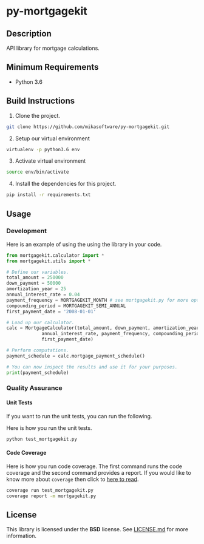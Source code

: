# py-mortgagekit
## Description
API library for mortgage calculations.

## Minimum Requirements
* Python 3.6

## Build Instructions
1. Clone the project.

  ```bash
  git clone https://github.com/mikasoftware/py-mortgagekit.git
  ```

2. Setup our virtual environment

  ```bash
  virtualenv -p python3.6 env
  ```

3. Activate virtual environment

  ```bash
  source env/bin/activate
  ```

4. Install the dependencies for this project.

  ```bash
  pip install -r requirements.txt
  ```

## Usage
### Development
Here is an example of using the using the library in your code.

  ```python
  from mortgagekit.calculator import *
  from mortgagekit.utils import *

  # Define our variables.
  total_amount = 250000
  down_payment = 50000
  amortization_year = 25
  annual_interest_rate = 0.04
  payment_frequency = MORTGAGEKIT_MONTH # see mortgagekit.py for more options.
  compounding_period = MORTGAGEKIT_SEMI_ANNUAL
  first_payment_date = '2008-01-01'

  # Load up our calculator.
  calc = MortgageCalculator(total_amount, down_payment, amortization_year,
               annual_interest_rate, payment_frequency, compounding_period,
               first_payment_date)

  # Perform computations.
  payment_schedule = calc.mortgage_payment_schedule()

  # You can now inspect the results and use it for your purposes.
  print(payment_schedule)
  ```

### Quality Assurance
#### Unit Tests
If you want to run the unit tests, you can run the following.

Here is how you run the unit tests.

```bash
python test_mortgagekit.py
```

#### Code Coverage
Here is how you run code coverage. The first command runs the code coverage
and the second command provides a report. If you would like to know more about ``coverage`` then click to [here to read](http://coverage.readthedocs.io/en/latest/).

```bash
coverage run test_mortgagekit.py
coverage report -m mortgagekit.py
```

## License
This library is licensed under the **BSD** license. See [LICENSE.md](LICENSE.md) for more information.
